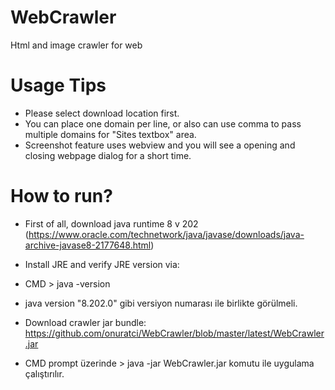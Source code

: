 # WebCrawler
Html and image crawler for web

# Usage Tips
- Please select download location first. 
- You can place one domain per line, or also can use comma to pass multiple domains for  "Sites textbox" area.
- Screenshot feature uses webview and you will see a opening and  closing webpage dialog for a short time.

# How to run?
- First of all, download java runtime 8 v 202 (https://www.oracle.com/technetwork/java/javase/downloads/java-archive-javase8-2177648.html)
- Install JRE and verify JRE version via:

- CMD > java -version
- java version "8.202.0" gibi versiyon numarası ile birlikte görülmeli.

- Download crawler jar bundle: https://github.com/onuratci/WebCrawler/blob/master/latest/WebCrawler.jar
- CMD prompt üzerinde > java -jar WebCrawler.jar komutu ile uygulama çalıştırılır.






